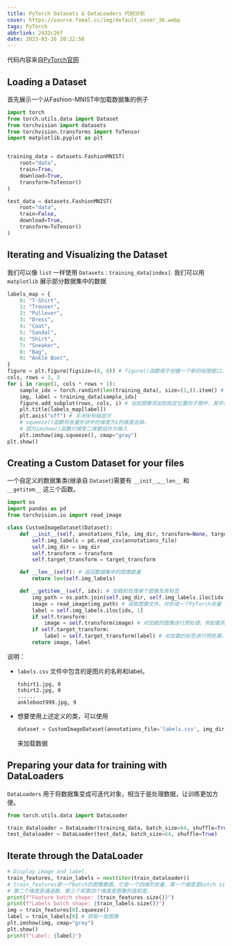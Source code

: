 ```yaml
---
title: PyTorch Datasets & DataLoaders 代码分析
cover: https://source.fomal.cc/img/default_cover_36.webp
tags: PyTorch
abbrlink: 2432c26f
date: 2023-03-26 20:22:58
---
```


代码内容来自[PyTorch官网](https://pytorch.org/tutorials/beginner/basics/data_tutorial.html)

## Loading a Dataset
首先展示一个从Fashion-MNIST中加载数据集的例子
```python
import torch
from torch.utils.data import Dataset
from torchvision import datasets
from torchvision.transforms import ToTensor
import matplotlib.pyplot as plt


training_data = datasets.FashionMNIST(
    root="data",
    train=True,
    download=True,
    transform=ToTensor()
)

test_data = datasets.FashionMNIST(
    root="data",
    train=False,
    download=True,
    transform=ToTensor()
)
```

## Iterating and Visualizing the Dataset

我们可以像 `list` 一样使用 ``Datasets`` : ``training_data[index]``.
我们可以用 ``matplotlib`` 展示部分数据集中的数据

```python
labels_map = {
    0: "T-Shirt",
    1: "Trouser",
    2: "Pullover",
    3: "Dress",
    4: "Coat",
    5: "Sandal",
    6: "Shirt",
    7: "Sneaker",
    8: "Bag",
    9: "Ankle Boot",
}
figure = plt.figure(figsize=(8, 8)) # figure()函数用于创建一个新的绘图窗口。
cols, rows = 3, 3
for i in range(1, cols * rows + 1):
    sample_idx = torch.randint(len(training_data), size=(1,)).item() # 是使用PyTorch张量操作随机选择一个训练样本的索引号。
    img, label = training_data[sample_idx]
    figure.add_subplot(rows, cols, i) # 当前图像添加到指定位置的子图中，其中i表示当前要添加的子图的位置编号
    plt.title(labels_map[label]) 
    plt.axis("off") # 关闭坐标轴显示
    # squeeze()函数将张量形状中的维度为1的维度去掉，
    # 因为imshow()函数只接受二维数组作为输入    
    plt.imshow(img.squeeze(), cmap="gray") 
plt.show()
```

## Creating a Custom Dataset for your files
一个自定义的数据集类(继承自 `Dataset`)需要有 `__init__`,`__len__` 和 `__getitem__` 这三个函数。

```python
import os
import pandas as pd
from torchvision.io import read_image

class CustomImageDataset(Dataset):
    def __init__(self, annotations_file, img_dir, transform=None, target_transform=None):
        self.img_labels = pd.read_csv(annotations_file)
        self.img_dir = img_dir
        self.transform = transform
        self.target_transform = target_transform

    def __len__(self): # 返回数据集中的图像数量
        return len(self.img_labels) 

    def __getitem__(self, idx): # 加载和处理单个图像及其标签
        img_path = os.path.join(self.img_dir, self.img_labels.iloc[idx, 0])
        image = read_image(img_path) # 读取图像文件，并形成一个PyTorch张量
        label = self.img_labels.iloc[idx, 1]
        if self.transform:
            image = self.transform(image) # 对加载的图像进行预处理，例如裁剪、缩放、翻转
        if self.target_transform:
            label = self.target_transform(label) # 对加载的标签进行预处理，例如进行独热编码、转换为张量
        return image, label
```

说明：
* `labels.csv` 文件中包含的是图片的名称和label。
    ```csv
    tshirt1.jpg, 0
    tshirt2.jpg, 0
    ......
    ankleboot999.jpg, 9
    ```

* 想要使用上述定义的类，可以使用
  ```python
  dataset = CustomImageDataset(annotations_file='labels.csv', img_dir='images/', transform=transforms.ToTensor())
  ```

  来加载数据

## Preparing your data for training with DataLoaders
`DataLoaders` 用于将数据集变成可迭代对象，相当于是处理数据，让训练更加方便。

```python
from torch.utils.data import DataLoader

train_dataloader = DataLoader(training_data, batch_size=64, shuffle=True)
test_dataloader = DataLoader(test_data, batch_size=64, shuffle=True)
```

## Iterate through the DataLoader
```python
# Display image and label.
train_features, train_labels = next(iter(train_dataloader))
# train_features是一个batch的图像数据，它是一个四维的张量，第一个维度是batch size，
# 第二个维度是通道数，第三个和第四个维度是图像的高和宽。
print(f"Feature batch shape: {train_features.size()}")
print(f"Labels batch shape: {train_labels.size()}")
img = train_features[0].squeeze()
label = train_labels[0] # 获取一张图像
plt.imshow(img, cmap="gray")
plt.show()
print(f"Label: {label}")
```